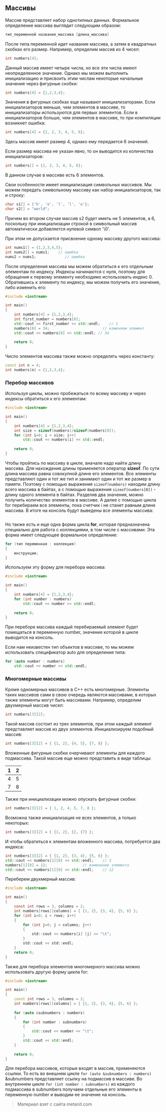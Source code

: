 ## Массивы

Массив представляет набор однотипных данных. Формальное определение массива выглядит следующим образом:

```cpp
тип_переменной название_массива [длина_массива]
```

После типа переменной идет название массива, а затем в квадратных скобках его размер. Например, определим массив из 4 чисел:

```cpp
int numbers[4];
```

Данный массив имеет четыре числа, но все эти числа имеют неопределенное значение. Однако мы можем выполнить инициализацию и присвоить этим числам некоторые начальные значения через фигурные скобки:

```cpp
int numbers[4] = {1,2,3,4};
```

Значения в фигурных скобках еще называют инициализаторами. Если инициализаторов меньше, чем элементов в массиве, то инициализаторы используются для первых элементов. Если в инициализаторов больше, чем элементов в массиве, то при компиляции возникнет ошибка:

```cpp
int numbers[4] = {1, 2, 3, 4, 5, 6};
```

Здесь массив имеет размер 4, однако ему передается 6 значений.

Если размер массива не указан явно, то он выводится из количества инициализаторов:

```cpp
int numbers[] = {1, 2, 3, 4, 5, 6};
```

В данном случае в массиве есть 6 элементов.

Свои особенности имеет инициализация символьных массивов. Мы можем передать символьному массиву как набор инициализаторов, так и строку:

```cpp
char s1[] = {'h', 'e', 'l', 'l', 'o'};
char s2[] = "world";
```

Причем во втором случае массив s2 будет иметь не 5 элементов, а 6, поскольку при инициализации строкой в символьный массив автоматически добавляется нулевой символ '\0'.

При этом не допускается присвоение одному массиву другого массива:

```cpp
int nums1[] = {1,2,3,4,5};
int nums2[] = nums1;    // ошибка
nums2 = nums1;             // ошибка
```

После определения массива мы можем обратиться к его отдельным элементам по индексу. Индексы начинаются с нуля, поэтому для обращения к первому элементу необходимо использовать индекс 0. Обратившись к элементу по индексу, мы можем получить его значение, либо изменить его:

```cpp
#include <iostream>

int main()
{
    int numbers[4] = {1,2,3,4};
    int first_number = numbers[0];
    std::cout << first_number << std::endl;    // 1
    numbers[0] = 34;                        // изменяем элемент
    std::cout << numbers[0] << std::endl; // 34
    
    return 0;
}
```

Число элементов массива также можно определять через константу:

```cpp
const int n = 4;
int numbers[n] = {1,2,3,4};
```

### Перебор массивов

Используя циклы, можно пробежаться по всему массиву и через индексы обратиться к его элементам:

```cpp
#include <iostream>

int main()
{
    int numbers[4] = {1,2,3,4};
    int size = sizeof(numbers)/sizeof(numbers[0]);
    for (int i=0; i < size; i++)
        std::cout << numbers[i] << std::endl;
    
    return 0;
}
```

Чтобы пройтись по массиву в цикле, вначале надо найти длину массива. Для нахождения длины применяется оператор **sizeof**. По сути длина массива равна совокупной длине его элементов. Все элементы представляют один и тот же тип и занимают один и тот же размер в памяти. Поэтому с помощью выражения `sizeof(numbers)` находим длину всего массива в байтах, а с помощью выражения `sizeof(numbers[0])` - длину одного элемента в байтах. Разделив два значения, можно получить количество элементов в массиве. А далее с помощью цикла for перебираем все элементы, пока счетчик i не станет равным длине массива. В итоге на консоль будут выведены все элементы массива:

```

```

Но также есть и еще одна форма цикла **for**, которая предназначена специально для работа с коллекциями, в том числе с массивами. Эта форма имеет следующее формальное определение:

```cpp
for (тип переменная : коллекция)
{
    инструкции;
}
```

Используем эту форму для перебора массива:

```cpp
#include <iostream>

int main()
{
    int numbers[4] = {1,2,3,4};
    for (int number : numbers)
        std::cout << number << std::endl;
        
    return 0;
}
```

При переборе массива каждый перебираемый элемент будет помещаться в переменную number, значение которой в цикле выводится на консоль.

Если нам неизвестен тип объектов в массиве, то мы можем использовать спецификатор auto для определения типа:

```cpp
for (auto number : numbers)
    std::cout << number << std::endl;
```

### Многомерные массивы

Кроме одномерных массивов в C++ есть многомерные.  Элементы таких массивов сами в свою очередь являются массивами, в которых также элементы могут быть массивами. Например, определим двухмерный массив чисел:

```cpp
int numbers[3][2];
```

Такой массив состоит из трех элементов, при этом каждый элемент представляет массив из двух элементов. Инициализируем подобный массив:

```cpp
int numbers[3][2] = { {1, 2}, {4, 5}, {7, 8} };
```

Вложенные фигурные скобки очерчивают элементы для каждого подмассива. Такой массив еще можно представить в виде таблицы:

| 1 | 2 |
|---|---|
| 4 | 5 |
| 7 | 8 |
Также при инициализации можно опускать фигурные скобки:

```cpp
int numbers[3][2] = { 1, 2, 4, 5, 7, 8 };
```

Возможна также инициализация не всех элементов, а только некоторых:

```cpp
int numbers[3][2] = { {1, 2}, {}, {7} };
```

И чтобы обратиться к элементам вложенного массива, потребуется два индекса:

```cpp
int numbers[3][2] = { {1, 2}, {3, 4}, {5, 6} };
std::cout << numbers[1][0] << std::endl;    // 3
numbers[1][0] = 12;                // изменение элемента
std::cout << numbers[1][0] << std::endl;    // 12
```

Переберем двухмерный массив:

```c
#include <iostream>

int main()
{
    const int rows = 3, columns = 2;
    int numbers[rows][columns] = { {1, 2}, {3, 4}, {5, 6} };
    for (int i=0; i < rows; i++)
    {
        for (int j=0; j < columns; j++)
        {
            std::cout << numbers[i] [j] << "\t";
        }
        std::cout << std::endl;
    }
    return 0;
}
```

Также для перебора элементов многомерного массива можно использовать другую форму цикла for:

```cpp
#include <iostream>

int main()
{
    const int rows = 3, columns = 2;
    int numbers[rows][columns] = { {1, 2}, {3, 4}, {5, 6} };
    
    for (auto &subnumbers : numbers)
    {
        for (int number : subnumbers)
        {
            std::cout << number << "\t";
        }
        std::cout << std::endl;
    }
        
    return 0;
}
```

Для перебора массивов, которые входят в массив, применяются ссылки. То есть во внешнем цикле `for (auto &subnumbers : numbers)` &subnumbers представляет ссылку на подмассив в массиве. Во внутреннем цикле `for (int number : subnumbers)` из каждого подмассива в subnumbers получаем отдельные его элементы в переменную number и выводим ее значение на консоль.


> Материал взят с сайта metanit.com